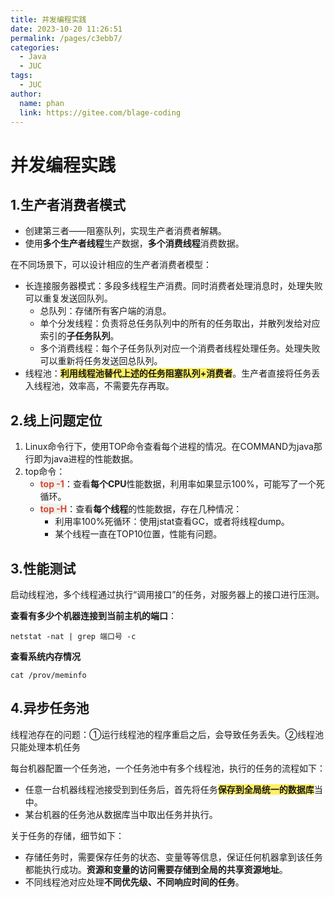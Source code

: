 ```yaml
---
title: 并发编程实践
date: 2023-10-20 11:26:51
permalink: /pages/c3ebb7/
categories:
  - Java
  - JUC
tags:
  - JUC
author: 
  name: phan
  link: https://gitee.com/blage-coding
---
```

# 并发编程实践

## 1.生产者消费者模式

- 创建第三者——阻塞队列，实现生产者消费者解耦。
- 使用**多个生产者线程**生产数据，**多个消费线程**消费数据。

在不同场景下，可以设计相应的生产者消费者模型：

- 长连接服务器模式：多段多线程生产消费。同时消费者处理消息时，处理失败可以重复发送回队列。
  - 总队列：存储所有客户端的消息。
  - 单个分发线程：负责将总任务队列中的所有的任务取出，并散列发给对应索引的**子任务队列**。
  - 多个消费线程：每个子任务队列对应一个消费者线程处理任务。处理失败可以重新将任务发送回总队列。
- 线程池：<font style="background: rgb(255, 240, 102)" >**利用线程池替代上述的任务阻塞队列+消费者**</font>。生产者直接将任务丢入线程池，效率高，不需要先存再取。

## 2.线上问题定位

1. Linux命令行下，使用TOP命令查看每个进程的情况。在COMMAND为java那行即为java进程的性能数据。
2. top命令：
   - <font style="background: rgb(240, 240, 236)" color="#d94a33">**top -1**</font>：查看**每个CPU**性能数据，利用率如果显示100%，可能写了一个死循环。
   - <font style="background: rgb(240, 240, 236)" color="#d94a33">**top -H**</font>：查看**每个线程**的性能数据，存在几种情况：
     - 利用率100%死循环：使用jstat查看GC，或者将线程dump。
     - 某个线程一直在TOP10位置，性能有问题。



## 3.性能测试

启动线程池，多个线程通过执行“调用接口”的任务，对服务器上的接口进行压测。

**查看有多少个机器连接到当前主机的端口**：

```shell
netstat -nat | grep 端口号 -c
```

**查看系统内存情况**

```shell
cat /prov/meminfo
```

## 4.异步任务池

线程池存在的问题：①运行线程池的程序重启之后，会导致任务丢失。②线程池只能处理本机任务

每台机器配置一个任务池，一个任务池中有多个线程池，执行的任务的流程如下：

- 任意一台机器线程池接受到到任务后，首先将任务<font style="background: rgb(255, 240, 102)" >**保存到全局统一的数据库**</font>当中。
- 某台机器的任务池从数据库当中取出任务并执行。

关于任务的存储，细节如下：

- 存储任务时，需要保存任务的状态、变量等等信息，保证任何机器拿到该任务都能执行成功。**资源和变量的访问需要存储到全局的共享资源地址**。
- 不同线程池对应处理**不同优先级、不同响应时间的任务**。
